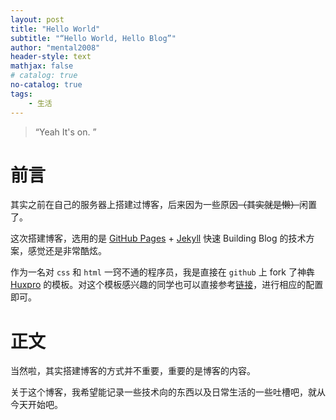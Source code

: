 ```yaml
---
layout: post
title: "Hello World"
subtitle: "“Hello World, Hello Blog”"
author: "mental2008"
header-style: text
mathjax: false
# catalog: true
no-catalog: true
tags:
    - 生活
---
```


> “Yeah It's on. ”

# 前言

其实之前在自己的服务器上搭建过博客，后来因为一些原因~~（其实就是懒）~~闲置了。

这次搭建博客，选用的是 [GitHub Pages](https://pages.github.com/) + [Jekyll](http://jekyllrb.com/) 快速 Building Blog 的技术方案，感觉还是非常酷炫。

作为一名对 `css` 和 `html` 一窍不通的程序员，我是直接在 `github` 上 fork 了神犇 [Huxpro](https://github.com/Huxpro) 的模板。对这个模板感兴趣的同学也可以直接参考[链接](https://github.com/Huxpro/huxpro.github.io/blob/master/_doc/Manual.md)，进行相应的配置即可。

# 正文

当然啦，其实搭建博客的方式并不重要，重要的是博客的内容。

关于这个博客，我希望能记录一些技术向的东西以及日常生活的一些吐槽吧，就从今天开始吧。
